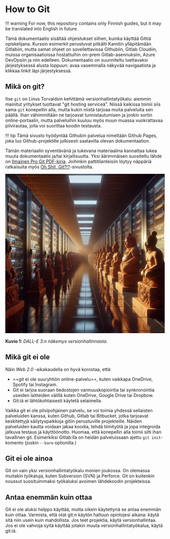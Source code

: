 # How to Git

!!! warning
    For now, this repository contains only Finnish guides, but it may be translated into English in future.

Tämä dokumentaatio sisältää ohjeistukset siihen, kuinka käyttää Gittiä opiskelijana. Kurssin esimerkit perustuvat pitkälti Kamitin ylläpitämään Gitlabiin, mutta samat ohjeet on sovellettavissa Githubiin, Gitlab Cloudiin, muissa organisaatioissa hostattuihin on-prem Gitlab-asennuksiin, Azure DevOpsiin ja niin edelleen. Dokumentaatio on suunniteltu luettavaksi järjestyksessä alusta loppuun: avaa vasemmalla näkyvää navigaatiota ja klikkaa linkit läpi järjestyksessä.

## Mikä on git?

Itse `git` on Linus Torvaldsin kehittämä versionhallintatyökalu: aiemmin mainitut yritykset tuottavat "git hosting serviceä". Niissä kaikissa toimii siis sama `git` konepellin alla, mutta kukin niistä tarjoaa muita palveluita sen päällä. Ihan vähimmillään ne tarjoavat tunnistautumisen ja jonkin sortin online-portaalin, mutta palveluihin kuuluu myös muun muassa vuokrattavaa pilvirautaa, jolla voi suorittaa koodin testausta. 

!!! tip
    Tämä sivusto hyödyntää Githubin palvelua nimeltään Github Pages, joka luo Github-projektille julkisesti saatavilla olevan dokumentaation.

Tämän materiaalin syventävänä ja tukevana materiaalina kannattaa lukea muuta dokumentaatio ja/tai kirjallisuutta. Yksi äärimmäisen suositeltu lähde on [Ilmainen Pro Git PDF-kirja](https://git-scm.com/book/en/v2). Joihinkin pattitilanteisiin löytyy näppäriä ratkaisuita myös [Oh Shit, Git?!?](https://ohshitgit.com/)-sivustolta.

![Git versionhallinta](images/dalle_git_terracotta.jpg)

**Kuvio 1:** *DALL-E 3:n näkemys versionhallinnasta.*

## Mikä git ei ole

Näin *Web 2.0* -aikakaudella on hyvä korostaa, että: 

* ==git ei ole suuryhtiön online-palvelu==, kuten vaikkapa OneDrive, Spotify tai Instagram. 
* Git ei tarjoa suoraan tiedostojen varmuuskopiointia tai synkronointia useiden laitteiden välillä kuten OneDrive, Google Drive tai Dropbow. 
* Git:iä ei lähtökohtaisesti käytetä selaimella.

Vaikka git ei ole pilvipohjainen palvelu, se voi toimia yhdessä sellaisten palveluiden kanssa, kuten Github, Gitlab tai Bitbucket, jotka tarjoavat keskitettyjä säilytyspaikkoja gitiin perustuville projekteille. Näiden palveluiden kautta voidaan jakaa koodia, tehdä tiimityötä ja jopa integroida jatkuva testaus ja käyttöönotto. Huomaa, että konepellin alla toimii silti ihan tavallinen git. Esimerkiksi Gitlab:lla on heidän palveluissaan ajettu `git init`-komento (joskin `--bare` optionilla.)

## Git ei ole ainoa

Git on vain yksi versionhallintatyökalu monien joukossa. On olemassa muitakin työkaluja, kuten Subversion (SVN) ja Perforce. Git on kuitenkin noussut suosituimmaksi työkaluksi avoimen lähdekoodin projekteissa.

## Antaa enemmän kuin ottaa

Git ei ole aluksi helppo käyttää, mutta oikein käytettynä se antaa enemmän kuin ottaa. Varmista, että otat git:n käytön haltuun opintojesi aikana: käytä sitä niin usein kuin mahdollista. Jos teet projektia, käytä versionhallintaa. Jos ei ole vahvoja syitä käyttää jotakin muuta versionhallintatyökalua, käytä git:iä.
